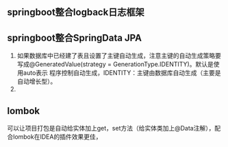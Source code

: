 ## springboot整合logback日志框架

## springboot整合SpringData JPA
1. 如果数据库中已经建了表且设置了主键自动生成，注意主键的自动生成策略要写成@GeneratedValue(strategy = GenerationType.IDENTITY)。默认是使用auto表示
程序控制自动生成，IDENTITY：主键由数据库自动生成（主要是自动增长型）。
2. 


## lombok
可以让项目打包是自动给实体加上get，set方法（给实体类加上@Data注解），配合lombok在IDEA的插件效果更佳，

